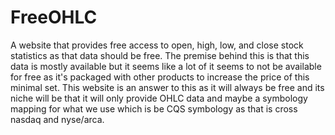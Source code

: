 # FreeOHLC
A website that provides free access to open, high, low, and close stock statistics as that data should be free.
The premise behind this is that this data is mostly available but it seems like a lot of it seems to not be available
for free as it's packaged with other products to increase the price of this minimal set. This website is an answer to
this as it will always be free and its niche will be that it will only provide OHLC data and maybe a symbology mapping
for what we use which is be CQS symbology as that is cross nasdaq and nyse/arca.
